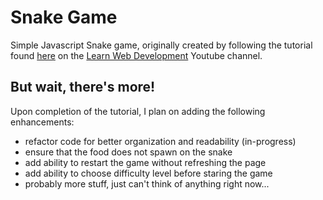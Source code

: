 # Snake Game
Simple Javascript Snake game, originally created by following the tutorial found [here](https://www.youtube.com/watch?v=9TcU2C1AACw&t=903s) on the [Learn Web Development](https://www.youtube.com/channel/UC8n8ftV94ZU_DJLOLtrpORA) Youtube channel.

## But wait, there's more!
Upon completion of the tutorial, I plan on adding the following enhancements:
- refactor code for better organization and readability (in-progress)
- ensure that the food does not spawn on the snake
- add ability to restart the game without refreshing the page
- add ability to choose difficulty level before staring the game
- probably more stuff, just can't think of anything right now...
